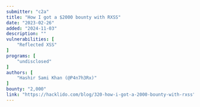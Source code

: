 ```yaml
---
submitter: "c2a"
title: "How I got a $2000 bounty with RXSS"
date: "2023-02-26"
added: "2024-11-03"
description: ""
vulnerabilities: [
    "Reflected XSS"
]
programs: [
    "undisclosed"
]
authors: [
    "Hashir Sami Khan (@P4n7h3Rx)"
]
bounty: "2,000"
link: "https://hacklido.com/blog/320-how-i-got-a-2000-bounty-with-rxss"
---
```




